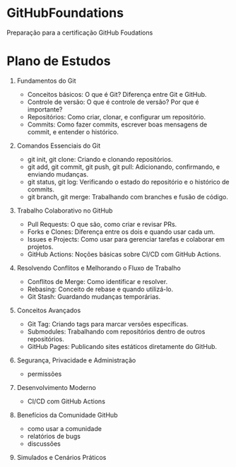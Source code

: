 # GitHubFoundations
Preparação para a certificação GitHub Foudations

# Plano de Estudos
1. Fundamentos do Git   
   - Conceitos básicos: O que é Git? Diferença entre Git e GitHub.
   - Controle de versão: O que é controle de versão? Por que é importante?
   - Repositórios: Como criar, clonar, e configurar um repositório.
   - Commits: Como fazer commits, escrever boas mensagens de commit, e entender o histórico.

3. Comandos Essenciais do Git
   - git init, git clone: Criando e clonando repositórios.
   - git add, git commit, git push, git pull: Adicionando, confirmando, e enviando mudanças.
   - git status, git log: Verificando o estado do repositório e o histórico de commits.
   - git branch, git merge: Trabalhando com branches e fusão de código.

4. Trabalho Colaborativo no GitHub
   - Pull Requests: O que são, como criar e revisar PRs.
   - Forks e Clones: Diferença entre os dois e quando usar cada um.
   - Issues e Projects: Como usar para gerenciar tarefas e colaborar em projetos.
   - GitHub Actions: Noções básicas sobre CI/CD com GitHub Actions.

5. Resolvendo Conflitos e Melhorando o Fluxo de Trabalho
   - Conflitos de Merge: Como identificar e resolver.
   - Rebasing: Conceito de rebase e quando utilizá-lo.
   - Git Stash: Guardando mudanças temporárias.

6. Conceitos Avançados
   - Git Tag: Criando tags para marcar versões específicas.
   - Submodules: Trabalhando com repositórios dentro de outros repositórios.
   - GitHub Pages: Publicando sites estáticos diretamente do GitHub.

7. Segurança, Privacidade e Administração 
   - permissões
     
8. Desenvolvimento Moderno 
   - CI/CD com GitHub Actions
     
9. Benefícios da Comunidade GitHub 
   - como usar a comunidade
   - relatórios de bugs
   - discussões
     
10. Simulados e Cenários Práticos
    
